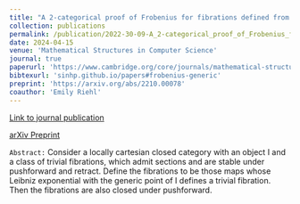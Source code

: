```yaml
---
title: "A 2-categorical proof of Frobenius for fibrations defined from a generic point"
collection: publications
permalink: /publication/2022-30-09-A_2-categorical_proof_of_Frobenius_for_fibrations_defined_from_a_generic_point
date: 2024-04-15
venue: 'Mathematical Structures in Computer Science'
journal: true
paperurl: 'https://www.cambridge.org/core/journals/mathematical-structures-in-computer-science/article/2categorical-proof-of-frobenius-for-fibrations-defined-from-a-generic-point/8A9A180160D0833C108E51B0B5D1E6F2'
bibtexurl: 'sinhp.github.io/papers#frobenius-generic'
preprint: 'https://arxiv.org/abs/2210.00078'
coauthor: 'Emily Riehl'
---
```


<!-- include it up there if you have it
citation: 'Your Name, You. (2009). &quot;Paper Title Number 1.&quot; <i>Journal 1</i>. 1(1).'
[Emily Riehl](https://emilyriehl.github.io)
-->


<!-- &quot;A 2-categorical proof of Frobenius for fibrations defined from a
generic point&quot;, joint work with Emily Riehl -->

[Link to journal publication](https://www.cambridge.org/core/journals/mathematical-structures-in-computer-science/article/2categorical-proof-of-frobenius-for-fibrations-defined-from-a-generic-point/8A9A180160D0833C108E51B0B5D1E6F2)

[arXiv Preprint](https://arxiv.org/abs/2210.00078)

<!-- <i class="fa fa-file-pdf-o" aria-hidden="true"> [Download here](https://arxiv.org/pdf/2210.00078.pdf)  -->

`Abstract:` Consider a locally cartesian closed category with an object I and a class of trivial fibrations, which admit sections and are stable under pushforward and retract. Define the fibrations to be those maps whose Leibniz exponential with the generic point of I defines a trivial fibration. Then the fibrations are also closed under pushforward.